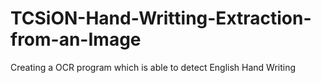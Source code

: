 # TCSiON-Hand-Writting-Extraction-from-an-Image
Creating a OCR program which is able to detect English Hand Writing
